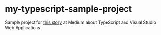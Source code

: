 # my-typescript-sample-project
Sample project for [this story](https://medium.com/@leandrosimes/working-with-typescript-in-visual-studio-web-applications-f9435df286e4) at Medium about TypeScript and Visual Studio Web Applications
